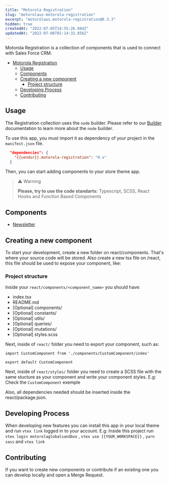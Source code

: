 ```yaml
---
title: "Motorola Registration"
slug: "motorolaus-motorola-registration"
excerpt: "motorolaus.motorola-registration@0.3.3"
hidden: true
createdAt: "2022-07-05T14:55:26.984Z"
updatedAt: "2022-07-06T01:14:32.856Z"
---
```

Motorola Registration is a collection of components that is used to connect with Sales Force CRM.


- [Motorola Registration](#motorola-registration)
  - [Usage](#usage)
  - [Components](#components)
  - [Creating a new component](#creating-a-new-component)
    - [Project structure](#project-structure)
  - [Developing Process](#developing-process)
  - [Contributing](#contributing)

## Usage

The Registration collection uses the  `node` builder. Please refer to our [Builder](https://developers.vtex.com/vtex-developer-docs/docs/vtex-io-documentation-builders) documentation to learn more about the `node` builder. 

To use this app, you must import it as dependency of your project in the `manifest.json` file.

```json
  "dependencies": {
    "{{vendor}}.motorola-registration": "0.x"
  }
```

Then, you can start adding components to your store theme app.

> ⚠️ Warning
>
> **Please, try to use the code standarts:** Typescript, SCSS, React Hooks and Function Based Components

## Components

- [Newsletter](https://developers.vtex.com/vtex-developer-docs/docs/vtex-registration-availabilitysubscriber)


## Creating a new component

To start your development, create a new folder on react/components. That's where your source code will be stored. Also create a new tsx file on /react, this file should be used to expose your component, like:

### Project structure

Inside your `react/components/<component_name>` you should have:

- index.tsx
- README.md
- [Optional] components/
- [Optional] constants/
- [Optional] utils/
- [Optional] queries/
- [Optional] mutations/
- [Optional] styles.scss

Next, inside of `react/` folder you need to export your component, such as:

```tsx
import CustomComponent from './components/CustomComponent/index'

export default CustomComponent
```

Next, inside of `react/styles/` folder you need to create a SCSS file with the same stucture as your component and write your component styles. E.g:  Check the `CustomComponent` exemple

Also, all dependencies needed should be inserted inside the react/package.json.

## Developing Process

When developing new features you can install this app in your local theme and run `vtex link` logged in to your account. E.g: Inside this project run `vtex login motorolaglobalsandbox` , `vtex use {{YOUR_WORKSPACE}}` , `yarn sass` and  `vtex link`

## Contributing

If you want to create new components or contribute if an existing one you can develop locally and open a Merge Request.